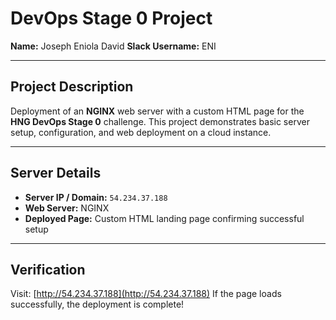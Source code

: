 # DevOps Stage 0 Project

**Name:** Joseph Eniola David
**Slack Username:** ENI

---

## Project Description

Deployment of an **NGINX** web server with a custom HTML page for the **HNG DevOps Stage 0** challenge.
This project demonstrates basic server setup, configuration, and web deployment on a cloud instance.

---

## Server Details

* **Server IP / Domain:** `54.234.37.188`
* **Web Server:** NGINX
* **Deployed Page:** Custom HTML landing page confirming successful setup

---

## Verification

Visit: [http://54.234.37.188](http://54.234.37.188)
If the page loads successfully, the deployment is complete!
